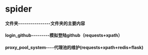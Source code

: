 # spider
#### 文件夹----------------文件夹的主要内容 
#### login_github---------模拟登陆github（requests+xpath）
#### proxy_pool_system----代理池的维护(requests+xpath+redis+flask)
